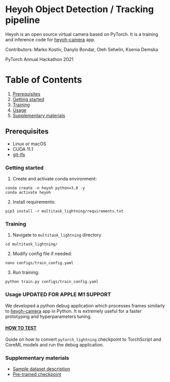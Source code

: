 # Heyoh Object Detection / Tracking pipeline
Heyoh is an open source virtual camera based on PyTorch. It is a training and inference code for [heyoh-camera](https://github.com/heyoh-app/heyoh-camera) app. 

Contributors:
Marko Kostiv, Danylo Bondar, Oleh Sehelin, Ksenia Demska

PyTorch Annual Hackathon 2021

# Table of Contents
1. [Prerequisites](#prerequisites)
2. [Getting started](#getting-started)
3. [Training](#training)
4. [Usage](#usage-updated-for-apple-m1-support)
5. [Supplementary materials](#supplementary-materials)

## Prerequisites
- Linux or macOS
- CUDA 11.1
- [git-lfs](https://git-lfs.github.com/)

### Getting started
1. Create and activate conda environment:
```
conda create -n heyoh python=3.8 -y
conda activate heyoh
```
2. Install requirements:
```
pip3 install -r multitask_lightning/requirements.txt
```

### Training
1. Navigate to `multitask_lightning` directory
```
cd multitask_lightning/
```
2. Modify config file if needed:
```
nano configs/train_config.yaml
```
3. Run training:
```
python train.py configs/train_config.yaml
```

### Usage UPDATED FOR APPLE M1 SUPPORT
We developed a python debug application which processes frames similarly to [heyoh-camera](https://github.com/heyoh-app/heyoh-camera) app in Python. It is extremely useful for a faster prototyping and hyperparameters tuning.  
#### [HOW TO TEST](multitask_lightning/inference_test/README.md)
Guide on how to convert `pytorch_lightning` checkpoint to TorchScript and CoreML models and run the debug application.

### Supplementary materials
- [Sample dataset description](multitask_lightning/data/README.md)
- [Pre-trained checkpoint](multitask_lightning/checkpoints/epoch=126_val_loss=0_374_val_mAP=0_363.ckpt)
